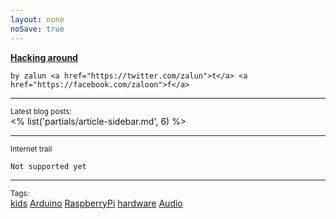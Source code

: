```yaml
---
layout: none
noSave: true
---
```

<section class="about">
	<a href="<% get('paths').root %>"><strong>Hacking around</strong></a>

	by zalun <a href="https://twitter.com/zalun">t</a> <a href="https://facebook.com/zaloon">f</a>
</section>

---

<section class="latest_posts">
	<small>Latest blog posts:</small><br />
	<% list('partials/article-sidebar.md', 6) %>
</section>

---

<section class="discussion">
	<small>Internet trail</small>

	Not supported yet
</section>


---
<section class="tags">
	<small>Tags:</small><br />
	<a href="<% linkto('kids') %>">kids</a>
	<a href="<% linkto('arduino') %>">Arduino</a>
	<a href="<% linkto('raspberrypi') %>">RaspberryPi</a>
	<a href="<% linkto('hardware') %>">hardware</a>
	<a href="<% linkto('audio') %>">Audio</a>
</section>
